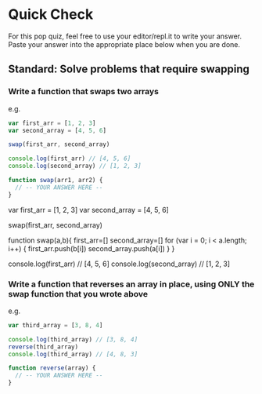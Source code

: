 # Quick Check

For this pop quiz, feel free to use your editor/repl.it to write your answer.
Paste your answer into the appropriate place below when you are done.

## Standard: Solve problems that require swapping

### Write a function that swaps two arrays

e.g.
```js
var first_arr = [1, 2, 3]
var second_array = [4, 5, 6]

swap(first_arr, second_array)

console.log(first_arr) // [4, 5, 6]
console.log(second_array) // [1, 2, 3]
```

```js
function swap(arr1, arr2) {
  // -- YOUR ANSWER HERE --
}
```

var first_arr = [1, 2, 3]
var second_array = [4, 5, 6]

swap(first_arr, second_array)

function swap(a,b){
  first_arr=[]
  second_array=[]
  for (var i = 0; i < a.length; i++) {
    first_arr.push(b[i])
    second_array.push(a[i])
  }
}

console.log(first_arr) // [4, 5, 6]
console.log(second_array) // [1, 2, 3]

### Write a function that reverses an array in place, using ONLY the swap function that you wrote above

e.g.
```js
var third_array = [3, 8, 4]

console.log(third_array) // [3, 8, 4]
reverse(third_array)
console.log(third_array) // [4, 8, 3]
```

```js
function reverse(array) {
  // -- YOUR ANSWER HERE --
}
```
